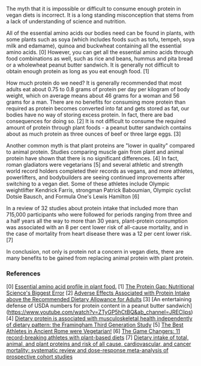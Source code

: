The myth that it is impossible or difficult to consume enough protein in vegan diets is incorrect. It is a long standing misconception that stems from a lack of understanding of science and nutrition.

All of the essential amino acids our bodies need can be found in plants, with some plants such as soya (which includes foods such as tofu, tempeh, soya milk and edamame), quinoa and buckwheat containing all the essential amino acids. [0] However, you can get all the essential amino acids through food combinations as well, such as rice and beans, hummus and pita bread or a wholewheat peanut butter sandwich. It is generally not difficult to obtain enough protein as long as you eat enough food. [1] 

How much protein do we need? It is generally recommended that most adults eat about 0.75 to 0.8 grams of protein per day per kilogram of body weight, which on average means about 46 grams for a woman and 56 grams for a man. There are no benefits for consuming more protein than required as protein becomes converted into fat and gets stored as fat, our bodies have no way of storing excess protein. In fact, there are bad consequences for doing so. [2] It is not difficult to consume the required amount of protein through plant foods - a peanut butter sandwich contains about as much protein as three ounces of beef or three large eggs. [3]

Another common myth is that plant proteins are "lower in quality" compared to animal protein. Studies comparing muscle gain from plant and animal protein have shown that there is no significant differences. [4] In fact, roman gladiators were vegetarians [5] and several athletic and strength world record holders completed their records as vegans, and more athletes, powerlifters, and bodybuilders are seeing continued improvements after switching to a vegan diet. Some of these athletes include Olympic weightlifter Kendrick Farris, strongman Patrick Baboumian, Olympic cyclist Dotsie Bausch, and Formula One's Lewis Hamilton [6]

In a review of 32 studies about protein intake that included more than 715,000 participants who were followed for periods ranging from three and a half years all the way to more than 30 years, plant-protein consumption was associated with an 8 per cent lower risk of all-cause mortality, and in the case of mortality from heart disease there was a 12 per cent lower risk.[7]

In conclusion, not only is protein not a concern in vegan diets, there are many benefits to be gained from replacing animal protein with plant protein.

### References

[0] [Essential amino acid profile in plant food.](https://en.wikipedia.org/wiki/Essential_amino_acids_in_plant_food)
[1] [The Protein Gap: Nutritional Science's Biggest Error](https://theconversation.com/the-protein-gap-nutritional-sciences-biggest-error-76202)
[2] [Adverse Effects Associated with Protein Intake above the Recommended Dietary Allowance for Adults](https://www.ncbi.nlm.nih.gov/pmc/articles/PMC4045293)
[3] [An entertaining defense of USDA numbers for protein content in a peanut butter sandwich] (https://www.youtube.com/watch?v=ZTyGP5hCtBQ&ab_channel=JREClips)
[4] [Dietary protein is associated with musculoskeletal health independently of dietary pattern: the Framingham Third Generation Study](https://pubmed.ncbi.nlm.nih.gov/28179224/)
[5] [The Best Athletes in Ancient Rome were Vegetarian!](https://www.ncbi.nlm.nih.gov/pmc/articles/PMC3761927/)
[6] [The Game Changers: 11 record-breaking athletes with plant-based diets](https://www.guinnessworldrecords.com/news/2019/11/the-game-changers-11-record-breaking-plant-based-athletes-601566)
[7] [Dietary intake of total, animal, and plant proteins and risk of all cause, cardiovascular, and cancer mortality: systematic review and dose-response meta-analysis of prospective cohort studies](https://pubmed.ncbi.nlm.nih.gov/32699048/)
